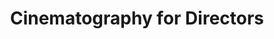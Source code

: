 ---
layout: course
title: Cinematography for Directors
educator: Tal Lazar
image: /assets/images/courses/cinematography-for-directors.jpg
course_url: https://www.mzed.com/courses/cinematography-for-directors
description: Learn to effectively communicate with cinematographers, make informed decisions about camera placement and lens choice, and lead technical teams without being a technical expert.
lessons: 8
runtime: 4h 33m
position: 11
topics: cinematography, directing
show_stats: true
show_pricing: true
--- 